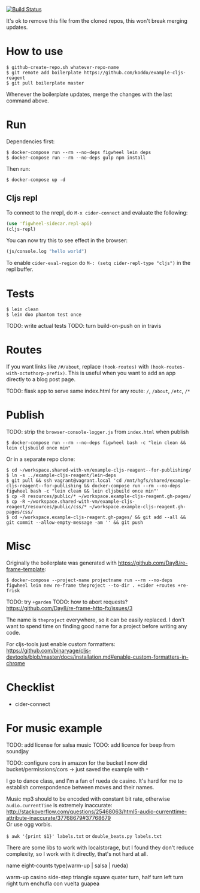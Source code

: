 
[![Build Status](https://travis-ci.org/koddo/example-cljs-reagent.svg?branch=master)](https://travis-ci.org/koddo/example-cljs-reagent)


It's ok to remove this file from the cloned repos, this won't break merging updates.

# How to use

``` Shell
$ github-create-repo.sh whatever-repo-name
$ git remote add boilerplate https://github.com/koddo/example-cljs-reagent
$ git pull boilerplate master
```

Whenever the boilerplate updates, merge the changes with the last command above.


# Run

Dependencies first:

``` Shell
$ docker-compose run --rm --no-deps figwheel lein deps
$ docker-compose run --rm --no-deps gulp npm install
```

Then run:

``` Shell
$ docker-compose up -d
```

## Cljs repl

To connect to the nrepl, do `M-x cider-connect` and evaluate the following:

``` Clojure
(use 'figwheel-sidecar.repl-api)
(cljs-repl)
```

You can now try this to see effect in the browser:

``` Clojure
(js/console.log "hello world")
```

To enable `cider-eval-region` do `M-: (setq cider-repl-type "cljs")` in the repl buffer.

# Tests

``` Shell
$ lein clean
$ lein doo phantom test once

```

TODO: write actual tests
TODO: turn build-on-push on in travis

# Routes

If you want links like `/#/about`, replace `(hook-routes)` with `(hook-routes-with-octothorp-prefix)`.
This is useful when you want to add an app directly to a blog post page.

TODO: flask app to serve same index.html for any route: `/`, `/about`, `/etc`, `/*`

# Publish

TODO: strip the `browser-console-logger.js` from `index.html` when publish

```
$ docker-compose run --rm --no-deps figwheel bash -c "lein clean && lein cljsbuild once min"
```

Or in a separate repo clone:

```
$ cd ~/workspace.shared-with-vm/example-cljs-reagent--for-publishing/
$ ln -s ../example-cljs-reagent/lein-deps
$ git pull && ssh vagrant@vagrant.local 'cd /mnt/hgfs/shared/example-cljs-reagent--for-publishing && docker-compose run --rm --no-deps figwheel bash -c "lein clean && lein cljsbuild once min"'
$ cp -R resources/public/* ~/workspace.example-cljs-reagent.gh-pages/
$ cp -R ~/workspace.shared-with-vm/example-cljs-reagent/resources/public/css/* ~/workspace.example-cljs-reagent.gh-pages/css/
$ cd ~/workspace.example-cljs-reagent.gh-pages/ && git add --all && git commit --allow-empty-message -am '' && git push
```


# Misc

Originally the boilerplate was generated with <https://github.com/Day8/re-frame-template>:

``` Shell
$ docker-compose --project-name projectname run --rm --no-deps figwheel lein new re-frame theproject --to-dir . +cider +routes +re-frisk
```

TODO: try `+garden`
TODO: how to abort requests? <https://github.com/Day8/re-frame-http-fx/issues/3>

The name is `theproject` everywhere, so it can be easily replaced. I don't want to spend time on finding good name for a project before writing any code.

For cljs-tools just enable custom formatters: <https://github.com/binaryage/cljs-devtools/blob/master/docs/installation.md#enable-custom-formatters-in-chrome>

# Checklist

- cider-connect


# For music example

TODO: add license for salsa music
TODO: add licence for beep from soundjay

TODO: configure cors in amazon for the bucket
I now did bucket/permissions/cors -> just saved the example with `*`

I go to dance class, and I'm a fan of rueda de casino.
It's hard for me to establish correspondence between moves and their names.

Music mp3 should to be encoded with constant bit rate, otherwise `audio.currentTime` is extremely inaccurate: <http://stackoverflow.com/questions/25468063/html5-audio-currenttime-attribute-inaccurate/37768679#37768679>  
Or use ogg vorbis.

`$ awk '{print $1}' labels.txt` or `double_beats.py labels.txt`

There are some libs to work with localstorage, but I found they don't reduce complexity, so I work with it directly, that's not hard at all.



name eight-counts type(warm-up | salsa | rueda)

warm-up
casino
side-step
triangle
square
quater turn, half turn
left turn
right turn
enchufla con vuelta
guapea




